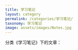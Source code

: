 ```yaml
---
title: 学习笔记
layout: category
permalink: /categories/学习笔记/
taxonomy: 学习笔记
image: assets/images/Notes.jpg
---
```


分类《学习笔记》下的文章：